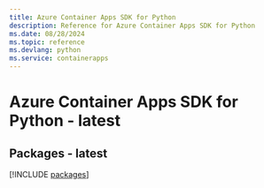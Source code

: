 ```yaml
---
title: Azure Container Apps SDK for Python
description: Reference for Azure Container Apps SDK for Python
ms.date: 08/28/2024
ms.topic: reference
ms.devlang: python
ms.service: containerapps
---
```

# Azure Container Apps SDK for Python - latest
## Packages - latest
[!INCLUDE [packages](container-apps-index.md)]